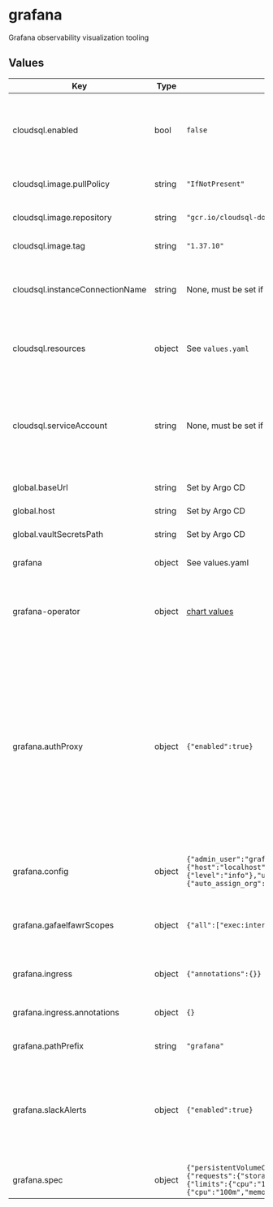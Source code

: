 # grafana

Grafana observability visualization tooling

## Values

| Key | Type | Default | Description |
|-----|------|---------|-------------|
| cloudsql.enabled | bool | `false` | Enable the Cloud SQL Auth Proxy sidecar, used with Cloud SQL databases on Google Cloud |
| cloudsql.image.pullPolicy | string | `"IfNotPresent"` | Pull policy for Cloud SQL Auth Proxy images |
| cloudsql.image.repository | string | `"gcr.io/cloudsql-docker/gce-proxy"` | Cloud SQL Auth Proxy image to use |
| cloudsql.image.tag | string | `"1.37.10"` | Cloud SQL Auth Proxy tag to use |
| cloudsql.instanceConnectionName | string | None, must be set if Cloud SQL is used | Instance connection name for a Cloud SQL PostgreSQL instance |
| cloudsql.resources | object | See `values.yaml` | Resource limits and requests for the Cloud SQL Proxy container |
| cloudsql.serviceAccount | string | None, must be set if Cloud SQL Auth Proxy is enabled | The Google service account that has an IAM binding to the `grafana` Kubernetes service account and has the `cloudsql.client` role |
| global.baseUrl | string | Set by Argo CD | Base URL for the environment |
| global.host | string | Set by Argo CD | Host name for ingress |
| global.vaultSecretsPath | string | Set by Argo CD | Base path for Vault secrets |
| grafana | object | See values.yaml | Config for the Grafana instance |
| grafana-operator | object | [chart values](https://github.com/grafana/grafana-operator/blob/master/deploy/helm/grafana-operator/values.yaml) | Config for the grafana-operator, which is a dependency of this chart |
| grafana.authProxy | object | `{"enabled":true}` | Whether auth proxy is enabled. We always want to run with this enabled and depend on Gafaelfawr to handle requests. Only once during the configuration of a new instance (when we need to make an auth-proxy user the instance admin) should we ever turn this off. |
| grafana.config | object | `{"admin_user":"grafana-admin","database":{"host":"localhost","name":"grafana","type":"postgres","user":"grafana"},"log":{"level":"info"},"users":{"auto_assign_org":"true","auto_assign_org_role":"Editor"}}` | Config for the Grafana CRD spec config options. [Docs](https://grafana.com/docs/grafana/latest/setup-grafana/configure-grafana/) |
| grafana.gafaelfawrScopes | object | `{"all":["exec:internal-tools"]}` | Gafaelfawr scopes that can access Grafana See the [Gafaelfawr docs](https://gafaelfawr.lsst.io/user-guide/gafaelfawringress.html#config-section) |
| grafana.ingress | object | `{"annotations":{}}` | Config for the Gafaelfawr ingress |
| grafana.ingress.annotations | object | `{}` | Additional annotations to add to the ingress |
| grafana.pathPrefix | string | `"grafana"` | Path prefix for Grafana. |
| grafana.slackAlerts | object | `{"enabled":true}` | Whether the contact point for the general Slack contact point is configured. It will notify to the standard RSP alert Slack channel |
| grafana.spec | object | `{"persistentVolumeClaim":{"spec":{"accessModes":["ReadWriteOnce"],"resources":{"requests":{"storage":"10Gi"}},"storageClassName":null}},"resources":{"limits":{"cpu":"1","memory":"1Gi"},"requests":{"cpu":"100m","memory":"256Mi"}}}` | Config for the Grafana CRD spec. [Docs](https://grafana.github.io/grafana-operator/docs/api/#grafanaspec) |

